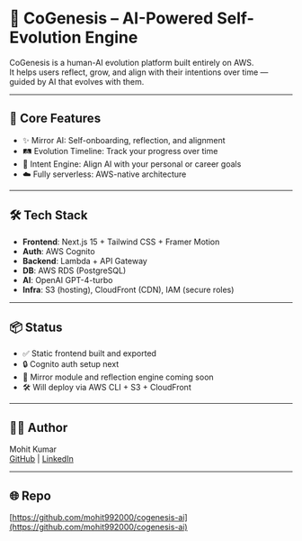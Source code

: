# 🌱 CoGenesis – AI-Powered Self-Evolution Engine

CoGenesis is a human-AI evolution platform built entirely on AWS.  
It helps users reflect, grow, and align with their intentions over time — guided by AI that evolves with them.

---

## 🧠 Core Features

- ✨ Mirror AI: Self-onboarding, reflection, and alignment
- 🛤️ Evolution Timeline: Track your progress over time
- 🧬 Intent Engine: Align AI with your personal or career goals
- ☁️ Fully serverless: AWS-native architecture

---

## 🛠️ Tech Stack

- **Frontend**: Next.js 15 + Tailwind CSS + Framer Motion  
- **Auth**: AWS Cognito  
- **Backend**: Lambda + API Gateway  
- **DB**: AWS RDS (PostgreSQL)  
- **AI**: OpenAI GPT-4-turbo  
- **Infra**: S3 (hosting), CloudFront (CDN), IAM (secure roles)

---

## 📦 Status

- ✅ Static frontend built and exported
- 🔒 Cognito auth setup next
- 🧠 Mirror module and reflection engine coming soon
- 🛠️ Will deploy via AWS CLI + S3 + CloudFront

---

## 👨‍💻 Author

Mohit Kumar  
[GitHub](https://github.com/mohit992000) | [LinkedIn](https://linkedin.com/in/mohit992000)

---

## 🌐 Repo

[https://github.com/mohit992000/cogenesis-ai](https://github.com/mohit992000/cogenesis-ai)
